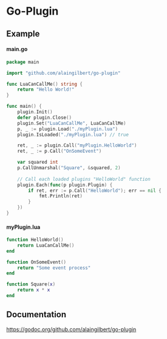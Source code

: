 # Go-Plugin

## Example

#### main.go
```go
package main

import "github.com/alaingilbert/go-plugin"

func LuaCanCallMe() string {
	return "Hello World!"
}

func main() {
	plugin.Init()
	defer plugin.Close()
	plugin.Set("LuaCanCallMe", LuaCanCallMe)
	p, _ := plugin.Load("./myPlugin.lua")
	plugin.IsLoaded("./myPlugin.lua") // true

	ret, _ := plugin.Call("myPlugin.HelloWorld")
	ret, _ := p.Call("OnSomeEvent")

	var squared int
	p.CallUnmarshal("Square", &squared, 2)
	
	// Call each loaded plugins "HelloWorld" function
	plugin.Each(func(p plugin.Plugin) {
		if ret, err := p.Call("HelloWorld"); err == nil {
			fmt.Println(ret)
		}
	})
}
```

#### myPlugin.lua
```lua
function HelloWorld()
    return LuaCanCallMe()
end

function OnSomeEvent()
    return "Some event process"
end

function Square(x)
    return x * x
end
```

## Documentation

https://godoc.org/github.com/alaingilbert/go-plugin


